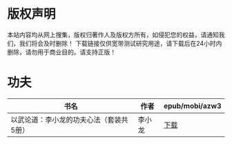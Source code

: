 # 版权声明

本站内容均从网上搜集，版权归著作人及版权方所有，如侵犯您的权益，请通知我们，我们将会及时删除！ 下载链接仅供宽带测试研究用途，请下载后在24小时内删除，请勿用于商业目的。请支持正版！

# 功夫

| 书名 | 作者 | epub/mobi/azw3 |
| --- | --- | --- |
| 以武论道：李小龙的功夫心法（套装共5册） | 李小龙 | [下载](https://url89.ctfile.com/f/31084289-1375510759-401baf?p=8866) |
